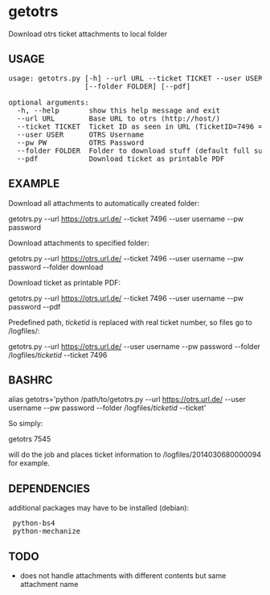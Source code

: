 getotrs
=======

Download otrs ticket attachments to local folder

USAGE
------------

<pre>
usage: getotrs.py [-h] --url URL --ticket TICKET --user USER --pw PW
                  [--folder FOLDER] [--pdf]

optional arguments:
  -h, --help       show this help message and exit
  --url URL        Base URL to otrs (http://host/)
  --ticket TICKET  Ticket ID as seen in URL (TicketID=7496 = 7496)
  --user USER      OTRS Username
  --pw PW          OTRS Password
  --folder FOLDER  Folder to download stuff (default full subject ticket id)
  --pdf            Download ticket as printable PDF
</pre>

EXAMPLE
------------

Download all attachments to automatically created folder:

 getotrs.py --url https://otrs.url.de/ --ticket 7496 --user username --pw password

Download attachments to specified folder:

 getotrs.py --url https://otrs.url.de/ --ticket 7496 --user username --pw password --folder download

Download ticket as printable PDF:

 getotrs.py --url https://otrs.url.de/ --ticket 7496 --user username --pw password --pdf

Predefined path, _ticketid_ is replaced with real ticket number, so files go to /logfiles/<ticketnumber>:

 getotrs.py --url https://otrs.url.de/ --user username --pw password --folder /logfiles/_ticketid_ --ticket 7496


BASHRC
------------

 alias getotrs='python /path/to/getotrs.py --url https://otrs.url.de/ --user username --pw password --folder /logfiles/_ticketid_ --ticket'

So simply:

 getotrs 7545

will do the job and places ticket information to /logfiles/2014030680000094 for example.

DEPENDENCIES
------------
additional packages may have to be installed (debian):

<pre>
 python-bs4
 python-mechanize
</pre>

TODO
------------
 * does not handle attachments with different contents but same attachment name
